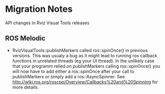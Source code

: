 # Migration Notes

API changes in Rviz Visual Tools releases

## ROS Melodic

- RvizVisualTools::publishMarkers called ros::spinOnce() in previous versions. This was usualy a bug as it might lead to running ros callback functions in unrelated threads (eg your UI thread). In the unlikely case that your programm relied on publishMarkers calling ros::spinOnce() you will now have to add either a ros::spinOnce after your call to publishMarkers or simply add a ros::AsyncSpinner. See http://wiki.ros.org/roscpp/Overview/Callbacks%20and%20Spinning for more details.

